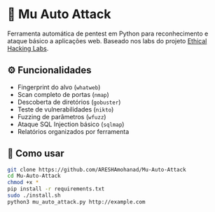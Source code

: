 # 🧠 Mu Auto Attack

Ferramenta automática de pentest em Python para reconhecimento e ataque básico a aplicações web. Baseado nos labs do projeto [Ethical Hacking Labs](https://github.com/Samsar4/Ethical-Hacking-Labs).

## ⚙️ Funcionalidades

- Fingerprint do alvo (`whatweb`)
- Scan completo de portas (`nmap`)
- Descoberta de diretórios (`gobuster`)
- Teste de vulnerabilidades (`nikto`)
- Fuzzing de parâmetros (`wfuzz`)
- Ataque SQL Injection básico (`sqlmap`)
- Relatórios organizados por ferramenta

## 🚀 Como usar

```bash
git clone https://github.com/ARESHAmohanad/Mu-Auto-Attack
cd Mu-Auto-Attack
chmod +x *
pip install -r requirements.txt
sudo ./install.sh
python3 mu_auto_attack.py http://example.com



